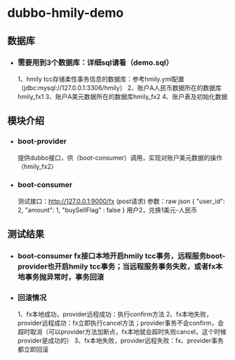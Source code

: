 # dubbo-hmily-demo
## 数据库
- ### 需要用到3个数据库：详细sql请看（demo.sql）
	 1、hmily tcc存储柔性事务信息的数据库：参考hmily.yml配置（jdbc:mysql://127.0.0.1:3306/hmily）
   2、账户A人民币数据所在的数据库hmily_fx1
   3、账户A美元数据所在的数据库hmily_fx2
   4、账户表及初始化数据
## 模块介绍
- ### boot-provider
   提供dubbo接口，供（boot-consumer）调用，实现对账户美元数据的操作（hmily_fx2）
- ### boot-consumer
   测试接口：http://127.0.0.1:9000/fx (post请求)
    参数：raw json
      {
	      "user_id": 2,
	      "amount": 1,
	      "buySellFlag" : false
      }
      用户2，兑换1美元-人民币
      
## 测试结果
 - ### boot-consumer fx接口本地开启hmily tcc事务，远程服务boot-provider也开启hmily tcc事务；当远程服务事务失败，或者fx本地事务抛异常时，事务回滚
 - ### 回滚情况
    1、fx本地成功，provider远程成功：执行confirm方法
    2、fx本地失败，provider远程成功：fx立即执行cancel方法；provider事务不会confirm，会超时取消（可以provider方法加断点，fx本地就会超时失败cancel，这个时候provider是成功的）
    3、fx本地失败，provider远程失败：fx、provider事务都立即回滚
